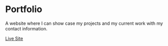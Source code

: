 # Portfolio

A website where I can show case my projects and my current work with my contact information.

[Live Site](https://ziwang55.github.io/Portfolio/)
